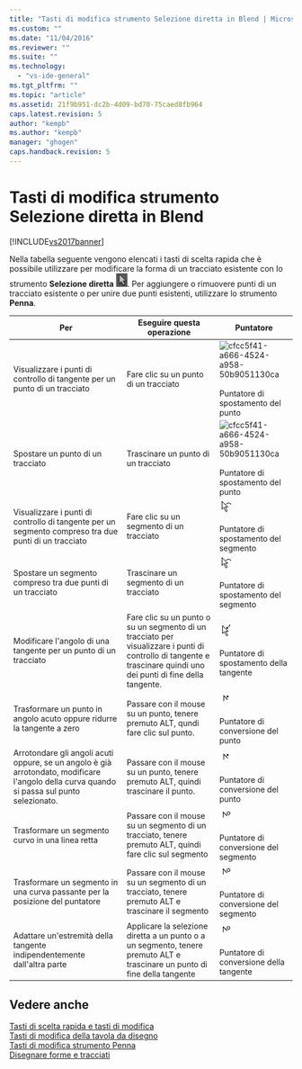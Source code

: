 ```yaml
---
title: "Tasti di modifica strumento Selezione diretta in Blend | Microsoft Docs"
ms.custom: ""
ms.date: "11/04/2016"
ms.reviewer: ""
ms.suite: ""
ms.technology: 
  - "vs-ide-general"
ms.tgt_pltfrm: ""
ms.topic: "article"
ms.assetid: 21f9b951-dc2b-4d09-bd70-75caed8fb964
caps.latest.revision: 5
author: "kempb"
ms.author: "kempb"
manager: "ghogen"
caps.handback.revision: 5
---
```

# Tasti di modifica strumento Selezione diretta in Blend
[!INCLUDE[vs2017banner](../code-quality/includes/vs2017banner.md)]

Nella tabella seguente vengono elencati i tasti di scelta rapida che è possibile utilizzare per modificare la forma di un tracciato esistente con lo strumento **Selezione diretta** ![](../designers/media/6dd6571f-c116-451d-8dd2-1f88b8406362.png "6dd6571f\-c116\-451d\-8dd2\-1f88b8406362").  Per aggiungere o rimuovere punti di un tracciato esistente o per unire due punti esistenti, utilizzare lo strumento **Penna**.  
  
|Per|Eseguire questa operazione|Puntatore|  
|---------|--------------------------------|---------------|  
|Visualizzare i punti di controllo di tangente per un punto di un tracciato|Fare clic su un punto di un tracciato|![](~/designers/media/cfcc5f41-a666-4524-a958-50b9051130ca.png "cfcc5f41\-a666\-4524\-a958\-50b9051130ca")<br /><br /> Puntatore di spostamento del punto|  
|Spostare un punto di un tracciato|Trascinare un punto di un tracciato|![](~/designers/media/cfcc5f41-a666-4524-a958-50b9051130ca.png "cfcc5f41\-a666\-4524\-a958\-50b9051130ca")<br /><br /> Puntatore di spostamento del punto|  
|Visualizzare i punti di controllo di tangente per un segmento compreso tra due punti di un tracciato|Fare clic su un segmento di un tracciato|![](../designers/media/2ace930f-98fa-410b-92cf-7a4b88503ee7.png "2ace930f\-98fa\-410b\-92cf\-7a4b88503ee7")<br /><br /> Puntatore di spostamento del segmento|  
|Spostare un segmento compreso tra due punti di un tracciato|Trascinare un segmento di un tracciato|![](../designers/media/2ace930f-98fa-410b-92cf-7a4b88503ee7.png "2ace930f\-98fa\-410b\-92cf\-7a4b88503ee7")<br /><br /> Puntatore di spostamento del segmento|  
|Modificare l'angolo di una tangente per un punto di un tracciato|Fare clic su un punto o su un segmento di un tracciato per visualizzare i punti di controllo di tangente e trascinare quindi uno dei punti di fine della tangente.|![](../designers/media/beb1a907-1e50-450c-aab3-4d7026f5e426.png "beb1a907\-1e50\-450c\-aab3\-4d7026f5e426")<br /><br /> Puntatore di spostamento della tangente|  
|Trasformare un punto in angolo acuto oppure ridurre la tangente a zero|Passare con il mouse su un punto, tenere premuto ALT, qundi fare clic sul punto.|![](../designers/media/21197b10-aba4-4a9d-8145-647d0ba8e518.png "21197b10\-aba4\-4a9d\-8145\-647d0ba8e518")<br /><br /> Puntatore di conversione del punto|  
|Arrotondare gli angoli acuti oppure, se un angolo è già arrotondato, modificare l'angolo della curva quando si passa sul punto selezionato.|Passare con il mouse su un punto, tenere premuto ALT, quindi trascinare il punto.|![](../designers/media/21197b10-aba4-4a9d-8145-647d0ba8e518.png "21197b10\-aba4\-4a9d\-8145\-647d0ba8e518")<br /><br /> Puntatore di conversione del punto|  
|Trasformare un segmento curvo in una linea retta|Passare con il mouse su un segmento di un tracciato, tenere premuto ALT, quindi fare clic sul segmento|![](../designers/media/975a855a-8536-441f-97ed-2f1496e416bf.png "975a855a\-8536\-441f\-97ed\-2f1496e416bf")<br /><br /> Puntatore di conversione del segmento|  
|Trasformare un segmento in una curva passante per la posizione del puntatore|Passare con il mouse su un segmento di un tracciato, tenere premuto ALT e trascinare il segmento|![](../designers/media/975a855a-8536-441f-97ed-2f1496e416bf.png "975a855a\-8536\-441f\-97ed\-2f1496e416bf")<br /><br /> Puntatore di conversione del segmento|  
|Adattare un'estremità della tangente indipendentemente dall'altra parte|Applicare la selezione diretta a un punto o a un segmento, tenere premuto ALT e trascinare un punto di fine della tangente|![](../designers/media/923951da-4081-4f8b-bebc-0f1f64d87504.png "923951da\-4081\-4f8b\-bebc\-0f1f64d87504")<br /><br /> Puntatore di conversione della tangente|  
  
## Vedere anche  
 [Tasti di scelta rapida e tasti di modifica](../designers/keyboard-shortcuts-and-modifier-keys-in-blend.md)   
 [Tasti di modifica della tavola da disegno](../designers/artboard-modifier-keys-in-blend.md)   
 [Tasti di modifica strumento Penna](../designers/pen-tool-modifier-keys-in-blend.md)   
 [Disegnare forme e tracciati](../designers/draw-shapes-and-paths.md)
